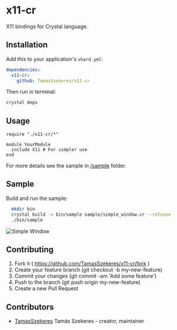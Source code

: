 # x11-cr

X11 bindings for Crystal language.

## Installation


Add this to your application's `shard.yml`:

```yaml
dependencies:
  x11-cr:
    github: TamasSzekeres/x11-cr
```

Then run in terminal:
```bash
crystal deps
```

## Usage


```crystal
require "./x11-cr/*"

module YourModule
  include X11 # For simpler use
end
```

For more details see the sample in [/sample](/sample) folder.

## Sample

Build and run the sample:
```bash
  mkdir bin
  crystal build -o bin/sample sample/simple_window.cr --release
  ./bin/sample

```
![Simple Window](https://raw.githubusercontent.com/TamasSzekeres/x11-cr/master/sample/sample-window.png)

## Contributing

1. Fork it ( https://github.com/TamasSzekeres/x11-cr/fork )
2. Create your feature branch (git checkout -b my-new-feature)
3. Commit your changes (git commit -am 'Add some feature')
4. Push to the branch (git push origin my-new-feature)
5. Create a new Pull Request

## Contributors

- [TamasSzekeres](https://github.com/TamasSzekeres) Tamás Szekeres - creator, maintainer
